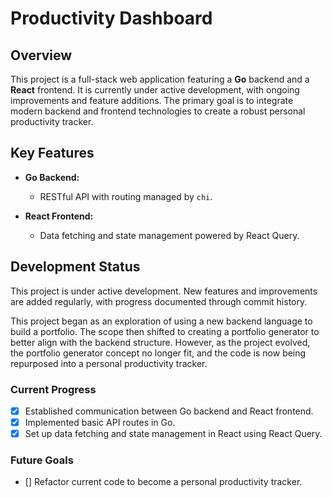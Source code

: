 # **Productivity Dashboard**

## **Overview**

This project is a full-stack web application featuring a **Go** backend and a **React** frontend. It is currently under active development, with ongoing improvements and feature additions. The primary goal is to integrate modern backend and frontend technologies to create a robust personal productivity tracker.

## **Key Features**

- **Go Backend:**
  - RESTful API with routing managed by `chi`.
  
- **React Frontend:**
  - Data fetching and state management powered by React Query.

## **Development Status**

This project is under active development. New features and improvements are added regularly, with progress documented through commit history.

This project began as an exploration of using a new backend language to build a portfolio. The scope then shifted to creating a portfolio generator to better align with the backend structure. However, as the project evolved, the portfolio generator concept no longer fit, and the code is now being repurposed into a personal productivity tracker.

### **Current Progress**

- [x] Established communication between Go backend and React frontend.
- [x] Implemented basic API routes in Go.
- [x] Set up data fetching and state management in React using React Query.

### **Future Goals**

- [] Refactor current code to become a personal productivity tracker.  


